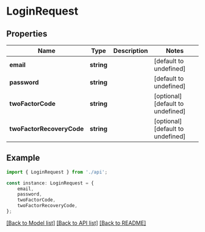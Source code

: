 # LoginRequest


## Properties

Name | Type | Description | Notes
------------ | ------------- | ------------- | -------------
**email** | **string** |  | [default to undefined]
**password** | **string** |  | [default to undefined]
**twoFactorCode** | **string** |  | [optional] [default to undefined]
**twoFactorRecoveryCode** | **string** |  | [optional] [default to undefined]

## Example

```typescript
import { LoginRequest } from './api';

const instance: LoginRequest = {
    email,
    password,
    twoFactorCode,
    twoFactorRecoveryCode,
};
```

[[Back to Model list]](../README.md#documentation-for-models) [[Back to API list]](../README.md#documentation-for-api-endpoints) [[Back to README]](../README.md)

